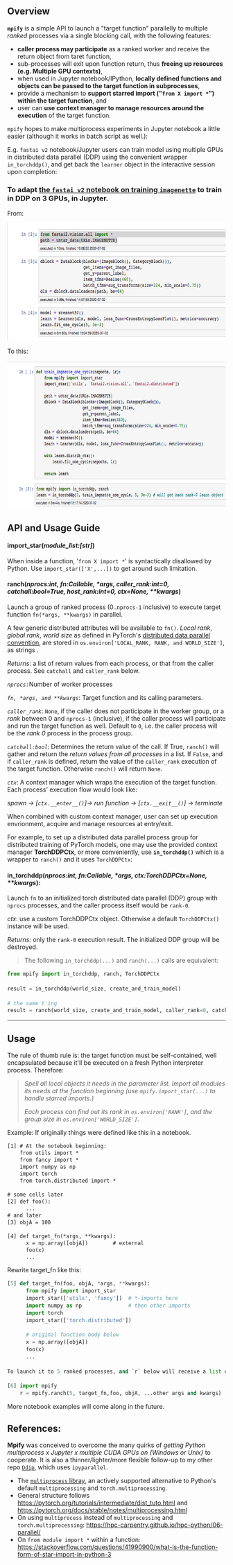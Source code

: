 ## Overview 

**`mpify`** is a simple API to launch a "target function" parallelly to multiple *ranked* processes via a single blocking call, with the following features:
   * **caller process may participate** as a ranked worker and receive the return object from taret function,
   * sub-processes will exit upon function return, thus **freeing up resources (e.g. Multiple GPU contexts)**,
   * when used in Jupyter notebook/IPython, **locally defined functions and objects can be passed to the target function in subprocesses**,
   * provide a mechanism to **support starred import ("`from X import *`") within the target function**, and
   * user can **use context manager to manage resources around the execution** of the target function.

`mpify` hopes to make multiprocess experiments in Jupyter notebook a little easier (although it works in batch script as well.):

E.g. `fastai v2` notebook/Jupyter users can train model using multiple GPUs in distributed data parallel (DDP) using the convenient wrapper `in_torchddp()`, and get back the `learner` object in the interactive session upon completion:

### To adapt [the `fastai v2` notebook on training `imagenette`](https://github.com/fastai/course-v4/blob/master/nbs/07_sizing_and_tta.ipynb) to train in DDP on 3 GPUs, in Jupyter.
From:

<img src="/images/imagenette_07_orig.png" height="270">

To this:

<img src="/images/imagenette_07_mpified.png" height="340">


## API and Usage Guide

#### <b>import_star</b>(<i>module_list:[str]</i>)

  When inside a function, '`from X import *`' is syntactically disallowed by Python. Use `import_star(['X',...])` to get around such limitation.


####  <b>ranch</b>(<i>nprocs:int, fn:Callable, *args, caller_rank:int=0, catchall:bool=True, host_rank:int=0, ctx=None, **kwargs</i>)

  Launch a group of ranked process (0..`nprocs-1` inclusive) to execute target function `fn(*args, **kwargs)` in parallel.

  A few generic distributed attributes will be available to `fn()`. *Local rank*, *global rank*, *world size* as defined in PyTorch's [distributed data parallel convention](https://discuss.pytorch.org/t/what-is-the-difference-between-rank-and-local-rank/61940), are stored in `os.environ['LOCAL_RANK, RANK, and WORLD_SIZE']`, as strings .

  *Returns*: a list of return values from each process, or that from the caller process.  See `catchall` and `caller_rank` below. 
  
  <i>`nprocs:`</i>Number of worker processes

<i>`fn, *args, and **kwargs`</i>: Target function and its calling parameters.

<i>`caller_rank`</i>: `None`, if the caller does not participate in the worker group, or a *rank* between 0 and `nprocs-1` (inclusive), if the caller process will participate and run the target function as well.  Default to `0`, i.e. the caller process will be the *rank 0* process in the process group.

<i>`catchall:bool`</i>: Determines the return value of the call.  If True, `ranch()` will gather and return the *return values from all processes* in a list.  If `False`, and if `caller_rank` is defined, return the value of the `caller_rank` execution of the target function.  Otherwise `ranch()` will return `None`.

<i>`ctx`</i>: A context manager which wraps the execution of the target function.  Each process' execution flow would look like:

<i>spawn -> [`ctx.__enter__()`]-> run function -> [`ctx.__exit__()`] -> terminate</i>

When combined with custom context manager, user can set up execution envrionment, acquire and manage resources at entry/exit.

For example, to set up a distributed data parallel process group for distributed training of PyTorch models, one may use the provided  context manager <b>TorchDDPCtx</b>, or more conveniently, use **`in_torchddp()`** which is a wrapper to `ranch()` and it uses `TorchDDPCtx`:

#### <b>in_torchddp</b>(<i>nprocs:int, fn:Callable, *args, ctx:TorchDDPCtx=None, **kwargs</i>):

  Launch `fn` to an initialized torch distributed data parallel (DDP) group with `nprocs` processes, and the caller process itself would be `rank-0`.

  *ctx*: use a custom TorchDDPCtx object.  Otherwise a default `TorchDDPCtx()` instance will be used.
    
  *Returns:* only the `rank-0` execution result.  The initialized DDP group will be destroyed.


> The following `in_torchddp(...)` and `ranch(...)` calls are equivalent:

```python
from mpify import in_torchddp, ranch, TorchDDPCtx

result = in_torchddp(world_size, create_and_train_model)

# the same t'ing
result = ranch(world_size, create_and_train_model, caller_rank=0, catchall=False, ctx=TorchDDPCtx())
 ```

-----

## Usage 

The rule of thumb rule is: the target function must be self-contained, well encapsulated because it'll be executed on a fresh Python interpreter process.  Therefore:

> <i> Spell all local objects it needs in the parameter list.  Import all modules its needs at the function beginning (use `mpify.import_star(...)` to handle starred imports.) </i>
>
>  <i>Each process can find out its rank in `os.environ['RANK']`, and the group size in `os.environ['WORLD_SIZE']`.</i>

Example: If originally things were defined like this in a notebook.

```ipython
[1] # At the notebook beginning:
    from utils import *
    from fancy import *
    import numpy as np
    import torch
    from torch.distributed import *
    
# some cells later
[2] def foo():
      ...   
# and later
[3] objA = 100
  
[4] def target_fn(*args, **kwargs):
      x = np.array([objA])        # external
      foo(x)
      ...
```
    
Rewrite target_fn like this:
  
```python
[5] def target_fn(foo, objA, *args, **kwargs):
      from mpify import import_star
      import_star(['utils', 'fancy'])  # *-imports here
      import numpy as np               # then other imports
      import torch
      import_star(['torch.distributed'])
      
      # original function body below
      x = np.array([objA])
      foo(x)
      ...

To launch it to 5 ranked processes, and `r` below will receive a list of 5 return values.  `r[i]` is from `rank-i` execution: 

[6] import mpify
    r = mpify.ranch(5, target_fn,foo, objA, ...other args and kwargs)
```


More notebook examples will come along in the future.


## References:

**Mpify** was conceived to overcome the many quirks of *getting Python multiprocess x Jupyter x multiple CUDA GPUs on {Windows or Unix}* to cooperate. <include link to blog when available> It is also a thinner/lighter/more flexible follow-up to my other repo [`Ddip`](https://github.com/philtrade/Ddip), which uses `ipyparallel`.

* The [`multiprocess` libray](https://github.com/uqfoundation/multiprocess), an actively supported alternative to Python's default `multiprocessing` and `torch.multiprocessing`. 
* General structure follows https://pytorch.org/tutorials/intermediate/dist_tuto.html and https://pytorch.org/docs/stable/notes/multiprocessing.html
* On using `multiprocess` instead of `multiprocessing` and `torch.multiprocessing`: https://hpc-carpentry.github.io/hpc-python/06-parallel/ 
* On `from module import *` within a function: https://stackoverflow.com/questions/41990900/what-is-the-function-form-of-star-import-in-python-3

